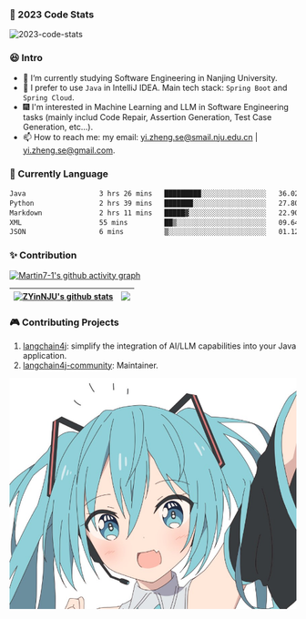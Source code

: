 ### 🔋 2023 Code Stats

<!--
**Martin7-1/Martin7-1** is a ✨ _special_ ✨ repository because its `README.md` (this file) appears on your GitHub profile.
-->

![2023-code-stats](https://wakatime.com/wrapped/2023/78a50d96-aff1-476c-b5d7-c89f839f4752/108b13222c74f9cce56d78c12caf39aa9fba34a7.png)

### 😆 Intro

* 🔭 I‘m currently studying Software Engineering in Nanjing University.
* 🌱 I prefer to use `Java` in IntelliJ IDEA. Main tech stack: `Spring Boot` and `Spring Cloud`.
* 🎆 I'm interested in Machine Learning and LLM in Software Engineering tasks (mainly includ Code Repair, Assertion Generation, Test Case Generation, etc...).
* 📫 How to reach me: my email: yi.zheng.se@smail.nju.edu.cn | yi.zheng.se@gmail.com.

### 🧸 Currently Language

<!--START_SECTION:waka-->

```txt
Java                  3 hrs 26 mins   █████████░░░░░░░░░░░░░░░░   36.02 %
Python                2 hrs 39 mins   ███████░░░░░░░░░░░░░░░░░░   27.80 %
Markdown              2 hrs 11 mins   █████▓░░░░░░░░░░░░░░░░░░░   22.90 %
XML                   55 mins         ██▒░░░░░░░░░░░░░░░░░░░░░░   09.64 %
JSON                  6 mins          ▒░░░░░░░░░░░░░░░░░░░░░░░░   01.12 %
```

<!--END_SECTION:waka-->

### ✨ Contribution

[![Martin7-1's github activity graph](https://github-readme-activity-graph.vercel.app/graph?username=Martin7-1&theme=github)](https://github.com/ashutosh00710/github-readme-activity-graph)

| <a href="https://github.com/anuraghazra/github-readme-stats"><img align="center" src="https://github-readme-stats.vercel.app/api?username=Martin7-1&count_private=true&count_private=true&theme=tokyonight&include_all_commits=true&hide_border=true" alt="ZYinNJU's github stats" /></a> | <a href="https://github.com/anuraghazra/github-readme-stats"><img align="center" src="https://github-readme-stats.vercel.app/api/top-langs/?username=Martin7-1&layout=compact&theme=tokyonight&hide_border=true" /></a> |
| ------------- | ------------- |

### 🎮 Contributing Projects

1. [langchain4j](https://github.com/langchain4j/langchain4j): simplify the integration of AI/LLM capabilities into your Java application.
2. [langchain4j-community](https://github.com/langchain4j/langchain4j-community): Maintainer.

<div align="center">
<img hight="300" width="700" alt="JPG" align="center" src="https://github.com/Martin7-1/Martin7-1/blob/main/assets/miku.jpg">
</div>

